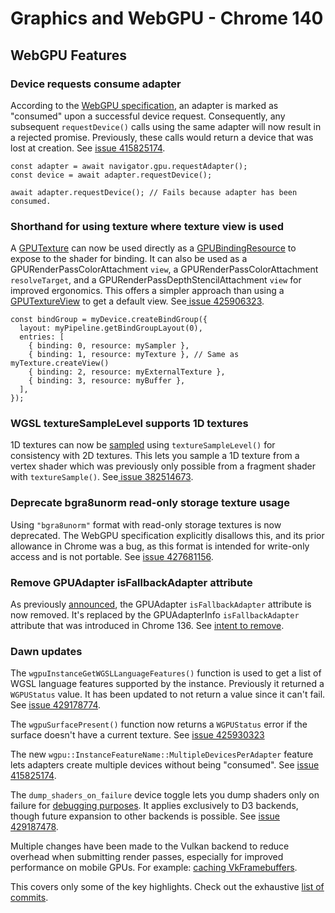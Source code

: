 # Graphics and WebGPU - Chrome 140

## WebGPU Features

### Device requests consume adapter

According to the [WebGPU specification](https://gpuweb.github.io/gpuweb/#ref-for-dom-adapter-state-consumed%E2%91%A1), an adapter is marked as "consumed" upon a successful device request. Consequently, any subsequent `requestDevice()` calls using the same adapter will now result in a rejected promise. Previously, these calls would return a device that was lost at creation. See [issue 415825174](https://issues.chromium.org/issues/415825174).
    
    
    const adapter = await navigator.gpu.requestAdapter();
    const device = await adapter.requestDevice();
    
    await adapter.requestDevice(); // Fails because adapter has been consumed.
    


### Shorthand for using texture where texture view is used

A [GPUTexture](https://gpuweb.github.io/gpuweb/#gputexture) can now be used directly as a [GPUBindingResource](https://gpuweb.github.io/gpuweb/#typedefdef-gpubindingresource) to expose to the shader for binding. It can also be used as a GPURenderPassColorAttachment `view`, a GPURenderPassColorAttachment `resolveTarget`, and a GPURenderPassDepthStencilAttachment `view` for improved ergonomics. This offers a simpler approach than using a [GPUTextureView](https://gpuweb.github.io/gpuweb/#dictdef-gpubufferbinding) to get a default view. See[ issue 425906323](https://issues.chromium.org/issues/425906323).
    
    
    const bindGroup = myDevice.createBindGroup({
      layout: myPipeline.getBindGroupLayout(0),
      entries: [
        { binding: 0, resource: mySampler },
        { binding: 1, resource: myTexture }, // Same as myTexture.createView()
        { binding: 2, resource: myExternalTexture },
        { binding: 3, resource: myBuffer },
      ],
    });
    


### WGSL textureSampleLevel supports 1D textures

1D textures can now be [sampled](https://gpuweb.github.io/gpuweb/wgsl/#texturesamplelevel) using `textureSampleLevel()` for consistency with 2D textures. This lets you sample a 1D texture from a vertex shader which was previously only possible from a fragment shader with `textureSample()`. See[ issue 382514673](https://issues.chromium.org/issues/382514673).


### Deprecate bgra8unorm read-only storage texture usage

Using `"bgra8unorm"` format with read-only storage textures is now deprecated. The WebGPU specification explicitly disallows this, and its prior allowance in Chrome was a bug, as this format is intended for write-only access and is not portable. See [issue 427681156](https://issues.chromium.org/issues/427681156).


### Remove GPUAdapter isFallbackAdapter attribute

As previously [announced](/blog/new-in-webgpu-138#deprecate_gpuadapter_isfallbackadapter_attribute), the GPUAdapter `isFallbackAdapter` attribute is now removed. It's replaced by the GPUAdapterInfo `isFallbackAdapter` attribute that was introduced in Chrome 136. See [intent to remove](https://groups.google.com/a/chromium.org/g/blink-dev/c/Wzr22XXV3s8).


### Dawn updates

The `wgpuInstanceGetWGSLLanguageFeatures()` function is used to get a list of WGSL language features supported by the instance. Previously it returned a `WGPUStatus` value. It has been updated to not return a value since it can't fail. See [issue 429178774](https://issues.chromium.org/issues/429178774).

The `wgpuSurfacePresent()` function now returns a `WGPUStatus` error if the surface doesn't have a current texture. See [issue 425930323](https://issues.chromium.org/issues/425930323)

The new `wgpu::InstanceFeatureName::MultipleDevicesPerAdapter` feature lets adapters create multiple devices without being "consumed". See [issue 415825174](https://issues.chromium.org/issues/415825174).

The `dump_shaders_on_failure` device toggle lets you dump shaders only on failure for [debugging purposes](https://dawn.googlesource.com/dawn/+/refs/heads/main/docs/dawn/debugging.md). It applies exclusively to D3 backends, though future expansion to other backends is possible. See [issue 429187478](http://issues.chromium.org/issues/429187478).

Multiple changes have been made to the Vulkan backend to reduce overhead when submitting render passes, especially for improved performance on mobile GPUs. For example: [caching VkFramebuffers](https://dawn.googlesource.com/dawn/+/ddf2e1f61d20171ecd10ae3be70acb750a56686d).

This covers only some of the key highlights. Check out the exhaustive [list of commits](https://dawn.googlesource.com/dawn/+log/chromium/7258..chromium/7339?n=1000).

<!-- Deduplication: 6 → 6 features -->